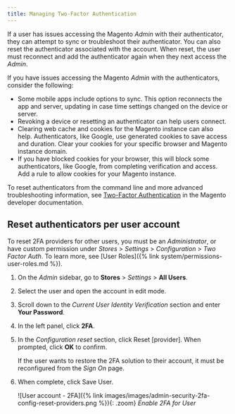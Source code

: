 ```yaml
---
title: Managing Two-Factor Authentication
---
```


If a user has issues accessing the Magento _Admin_ with their authenticator, they can attempt to sync or troubleshoot their authenticator. You can also reset the authenticator associated with the account. When reset, the user must reconnect and add the authenticator again when they next access the _Admin_.

If you have issues accessing the Magento _Admin_ with the authenticators, consider the following:

- Some mobile apps include options to sync. This option reconnects the app and server, updating in case time settings changed on the device or server.
- Revoking a device or resetting an authenticator can help users connect.
- Clearing web cache and cookies for the Magento instance can also help. Authenticators, like Google, use generated cookies to save access and duration. Clear your cookies for your specific browser and Magento instance domain.
- If you have blocked cookies for your browser, this will block some authenticators, like Google, from completing verification and access. Add a rule to allow cookies for your Magento instance.

To reset authenticators from the command line and more advanced troubleshooting information, see [Two-Factor Authentication][1] in the Magento developer documentation.

## Reset authenticators per user account

To reset 2FA providers for other users, you must be an _Administrator_, or have custom permission under _Stores_ > _Settings_ > _Configuration_ > _Two Factor Auth_. To learn more, see [User Roles]({% link system/permissions-user-roles.md %}).

1. On the _Admin_ sidebar, go to **Stores** > _Settings_ > **All Users**.

1. Select the user and open the account in edit mode.

1. Scroll down to the _Current User Identity Verification_ section and enter **Your Password**.

1. In the left panel, click **2FA**.

1. In the _Configuration reset_ section, click <span class="btn">Reset [provider]</span>. When prompted, click **OK** to confirm.

   If the user wants to restore the 2FA solution to their account, it must be reconfigured from the _Sign On_ page.

1. When complete, click <span class="btn">Save User</span>.

   ![User account - 2FA]({% link images/images/admin-security-2fa-config-reset-providers.png %}){: .zoom}
   _Enable 2FA for User_

[1]: https://devdocs.magento.com/guides/v2.4/security/two-factor-authentication.html
